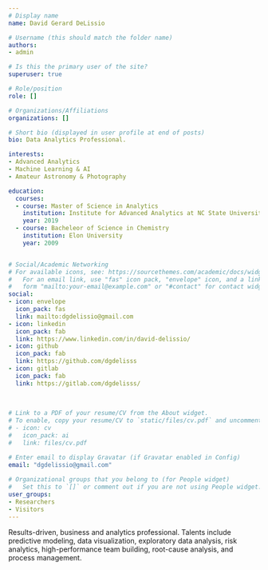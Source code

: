 ```yaml
---
# Display name
name: David Gerard DeLissio

# Username (this should match the folder name)
authors:
- admin

# Is this the primary user of the site?
superuser: true

# Role/position
role: []

# Organizations/Affiliations
organizations: []

# Short bio (displayed in user profile at end of posts)
bio: Data Analytics Professional.

interests:
- Advanced Analytics
- Machine Learning & AI
- Amateur Astronomy & Photography

education:
  courses:
  - course: Master of Science in Analytics
    institution: Institute for Advanced Analytics at NC State University
    year: 2019
  - course: Bacheleor of Science in Chemistry
    institution: Elon University
    year: 2009


# Social/Academic Networking
# For available icons, see: https://sourcethemes.com/academic/docs/widgets/#icons
#   For an email link, use "fas" icon pack, "envelope" icon, and a link in the
#   form "mailto:your-email@example.com" or "#contact" for contact widget.
social:
- icon: envelope
  icon_pack: fas
  link: mailto:dgdelissio@gmail.com
- icon: linkedin
  icon_pack: fab
  link: https://www.linkedin.com/in/david-delissio/
- icon: github
  icon_pack: fab
  link: https://github.com/dgdelisss
- icon: gitlab
  icon_pack: fab
  link: https://gitlab.com/dgdelisss/
  
  
  
# Link to a PDF of your resume/CV from the About widget.
# To enable, copy your resume/CV to `static/files/cv.pdf` and uncomment the lines below.  
# - icon: cv
#   icon_pack: ai
#   link: files/cv.pdf

# Enter email to display Gravatar (if Gravatar enabled in Config)
email: "dgdelissio@gmail.com"
  
# Organizational groups that you belong to (for People widget)
#   Set this to `[]` or comment out if you are not using People widget.  
user_groups:
- Researchers
- Visitors
---
```


Results-driven, business and analytics professional. Talents include predictive modeling, data visualization, exploratory data analysis, risk analytics, high-performance team building, root-cause analysis, and process management.